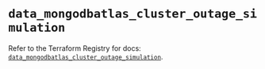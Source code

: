 # `data_mongodbatlas_cluster_outage_simulation`

Refer to the Terraform Registry for docs: [`data_mongodbatlas_cluster_outage_simulation`](https://registry.terraform.io/providers/mongodb/mongodbatlas/1.38.0/docs/data-sources/cluster_outage_simulation).
